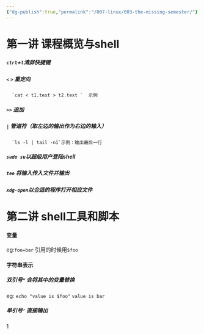 ```yaml
---
{"dg-publish":true,"permalink":"/007-linux/003-the-missing-semester/"}
---
```



# 第一讲 课程概览与shell
##### `ctrl`+`l`清屏快捷键
##### `<` `>` 重定向
	  `cat < t1.text > t2.text `  示例
##### `>>` 追加
##### `|` 管道符（取左边的输出作为右边的输入）
	  `ls -l | tail -n1`示例：输出最后一行
##### `sudo su`以超级用户登陆shell
##### `tee` 将输入传入文件并输出
##### `xdg-open`以合适的程序打开相应文件

# 第二讲 shell工具和脚本
#### 变量
eg:`foo=bar`
引用的时候用`$foo`
#### 字符串表示
#####  双引号`“` 会将其中的变量替换 
eg: `echo "value is $foo"`
	`value is bar`
#####  单引号`’` 直接输出 
1